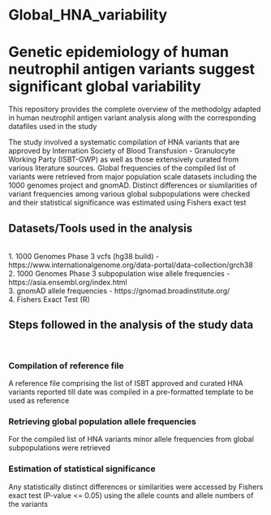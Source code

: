 # Global_HNA_variability

<h1> Genetic epidemiology of human neutrophil antigen variants suggest significant global variability </h1>

This repository provides the complete overview of the methodolgy adapted in human neutrophil antigen variant analysis along with the corresponding datafiles used in the study

The study involved a systematic compilation of HNA variants that are approved by Internation Society of Blood Transfusion - Granulocyte Working Party (ISBT-GWP) as well as those extensively curated from various literature sources. Global frequencies of the compiled list of variants were retrieved from major population scale datasets including the 1000 genomes project and gnomAD. Distinct differences or siumilarities of variant frequencies among various global subpopulations were checked and their statistical significance was estimated using Fishers exact test

<h2> Datasets/Tools used in the analysis </h2> <br/>
1. 1000 Genomes Phase 3 vcfs (hg38 build) - https://www.internationalgenome.org/data-portal/data-collection/grch38 <br/>
2. 1000 Genomes Phase 3 subpopulation wise allele frequencies - https://asia.ensembl.org/index.html <br/>
3. gnomAD allele frequencies - https://gnomad.broadinstitute.org/ <br/>
4. Fishers Exact Test (R)

<h2> Steps followed in the analysis of the study data </h2> <br/>

<h3> Compilation of reference file </h3> 
A reference file comprising the list of ISBT approved and curated HNA variants reported till date was compiled in a pre-formatted template to be used as reference <br/>

<h3> Retrieving global population allele frequencies </h3>
For the compiled list of HNA variants minor allele frequencies from global subpopulations were retrieved <br/>

<h3> Estimation of statistical significance </h3>
Any statistically distinct differences or similarities were accessed by Fishers exact test (P-value <= 0.05) using the allele counts and allele numbers of the variants

